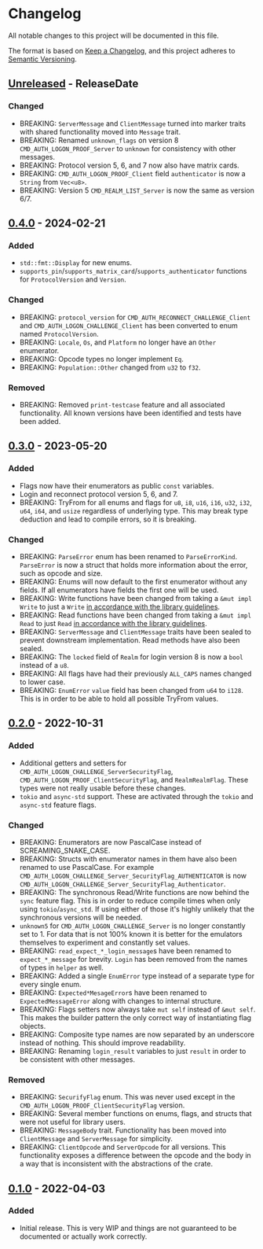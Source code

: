 # Changelog

All notable changes to this project will be documented in this file.

The format is based on [Keep a Changelog](https://keepachangelog.com/en/1.0.0/),
and this project adheres to [Semantic Versioning](https://semver.org/spec/v2.0.0.html).

<!-- next-header -->

## [Unreleased] - ReleaseDate

### Changed

* BREAKING: `ServerMessage` and `ClientMessage` turned into marker traits with shared functionality moved into `Message`
  trait.
* BREAKING: Renamed `unknown_flags` on version 8 `CMD_AUTH_LOGON_PROOF_Server` to `unknown` for consistency with other
  messages.
* BREAKING: Protocol version 5, 6, and 7 now also have matrix cards.
* BREAKING: `CMD_AUTH_LOGON_PROOF_Client` field `authenticator` is now a `String` from `Vec<u8>`.
* BREAKING: Version 5 `CMD_REALM_LIST_Server` is now the same as version 6/7.

## [0.4.0] - 2024-02-21

### Added

* `std::fmt::Display` for new enums.
* `supports_pin`/`supports_matrix_card`/`supports_authenticator` functions for `ProtocolVersion` and `Version`.

### Changed

* BREAKING: `protocol_version` for `CMD_AUTH_RECONNECT_CHALLENGE_Client` and `CMD_AUTH_LOGON_CHALLENGE_Client` has been
  converted to enum named `ProtocolVersion`.
* BREAKING: `Locale`, `Os`, and `Platform` no longer have an `Other` enumerator.
* BREAKING: Opcode types no longer implement `Eq`.
* BREAKING: `Population::Other` changed from `u32` to `f32`.

### Removed

* BREAKING: Removed `print-testcase` feature and all associated functionality. All known versions have been identified
  and tests have been added.

## [0.3.0] - 2023-05-20

### Added

* Flags now have their enumerators as public `const` variables.
* Login and reconnect protocol version 5, 6, and 7.
* BREAKING: TryFrom for all enums and flags for `u8`, `i8`, `u16`, `i16`, `u32`, `i32`, `u64`, `i64`, and `usize`
  regardless of underlying type.
  This may break type deduction and lead to compile errors, so it is breaking.

### Changed

* BREAKING: `ParseError` enum has been renamed to `ParseErrorKind`. `ParseError` is now a struct that holds more
  information about the error, such as opcode and size.
* BREAKING: Enums will now default to the first enumerator without any fields. If all enumerators have fields the first
  one will be used.
* BREAKING: Write functions have been changed from taking a `&mut impl Write` to just
  a `Write` [in accordance with the library guidelines](https://rust-lang.github.io/api-guidelines/interoperability.html#c-rw-value).
* BREAKING: Read functions have been changed from taking a `&mut impl Read` to
  just `Read` [in accordance with the library guidelines](https://rust-lang.github.io/api-guidelines/interoperability.html#c-rw-value).
* BREAKING: `ServerMessage` and `ClientMessage` traits have been sealed to prevent downstream implementation. Read
  methods have also been sealed.
* BREAKING: The `locked` field of `Realm` for login version 8 is now a `bool` instead of a `u8`.
* BREAKING: All flags have had their previously `ALL_CAPS` names changed to lower case.
* BREAKING: `EnumError` `value` field has been changed from `u64` to `i128`. This is in order to be able to hold all
  possible TryFrom values.

## [0.2.0] - 2022-10-31

### Added

* Additional getters and setters
  for `CMD_AUTH_LOGON_CHALLENGE_ServerSecurityFlag`, `CMD_AUTH_LOGON_PROOF_ClientSecurityFlag`, and `RealmRealmFlag`.
  These types were not really usable before these changes.
* `tokio` and `async-std` support. These are activated through the `tokio` and `async-std` feature flags.

### Changed

* BREAKING: Enumerators are now PascalCase instead of SCREAMING_SNAKE_CASE.
* BREAKING: Structs with enumerator names in them have also been renamed to use PascalCase. For
  example `CMD_AUTH_LOGON_CHALLENGE_Server_SecurityFlag_AUTHENTICATOR` is
  now `CMD_AUTH_LOGON_CHALLENGE_Server_SecurityFlag_Authenticator`.
* BREAKING: The synchronous Read/Write functions are now behind the `sync` feature flag. This is in order to reduce
  compile times when only using `tokio`/`async_std`. If using either of those it's highly unlikely that the synchronous
  versions will be needed.
* `unknown5` for `CMD_AUTH_LOGON_CHALLENGE_Server` is no longer constantly set to 1. For data that is not 100% known it
  is better for the emulators themselves to experiment and constantly set values.
* BREAKING: `read_expect_*_login_message`s have been renamed to `expect_*_message` for brevity.
  `Login` has been removed from the names of types in `helper` as well.
* BREAKING: Added a single `EnumError` type instead of a separate type for every single enum.
* BREAKING: `Expected*MesageError`s have been renamed to `ExpectedMessageError` along with changes to internal
  structure.
* BREAKING: Flags setters now always take `mut self` instead of `&mut self`. This makes the builder pattern the only
  correct way of instantiating flag objects.
* BREAKING: Composite type names are now separated by an underscore instead of nothing. This should improve readability.
* BREAKING: Renaming `login_result` variables to just `result` in order to be consistent with other messages.

### Removed

* BREAKING: `SecurifyFlag` enum. This was never used except in the `CMD_AUTH_LOGON_PROOF_ClientSecurityFlag` version.
* BREAKING: Several member functions on enums, flags, and structs that were not useful for library users.
* BREAKING: `MessageBody` trait. Functionality has been moved into `ClientMessage` and `ServerMessage` for simplicity.
* BREAKING: `ClientOpcode` and `ServerOpcode` for all versions.
  This functionality exposes a difference between the opcode and the body in a way that is inconsistent with the
  abstractions of the crate.

## [0.1.0] - 2022-04-03

### Added

* Initial release. This is very WIP and things are not guaranteed to be documented or actually work correctly.

<!-- next-url -->

[Unreleased]: https://github.com/gtker/wow_messages/compare/wow_login_messages-v0.4.0...HEAD

[0.4.0]: https://github.com/gtker/wow_messages/compare/wow_login_messages-v0.3.0...wow_login_messages-v0.4.0

[0.3.0]: https://github.com/gtker/wow_messages/compare/wow_login_messages-v0.2.0...wow_login_messages-v0.3.0

[0.2.0]: https://github.com/gtker/wow_messages/releases/tag/wow_login_messages-v0.2.0

[0.1.0]: https://github.com/gtker/wow_messages/releases/tag/wow_login_messages-v0.1.0
